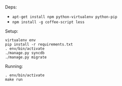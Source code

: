 Deps:

  * ``apt-get install npm python-virtualenv python-pip``
  * ``npm install -g coffee-script less``

Setup:

    virtualenv env
    pip install -r requirements.txt
    . env/bin/activate
    ./manage.py syncdb
    ./manage.py migrate

Running:

    . env/bin/activate
    make run